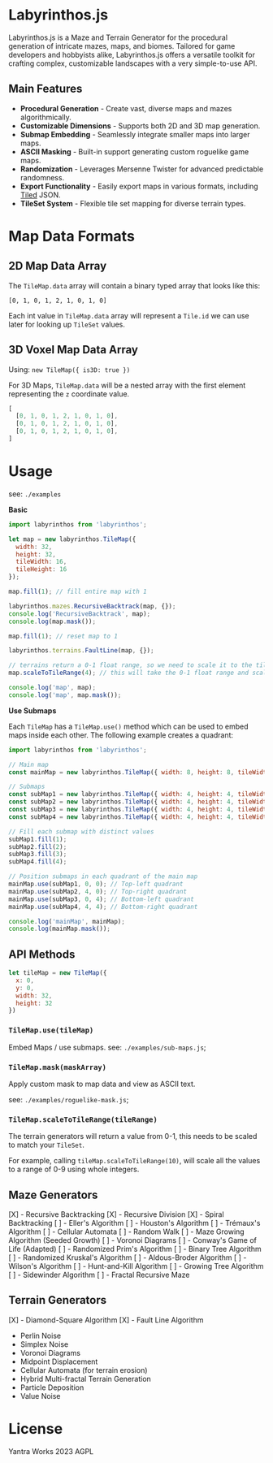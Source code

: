 # Labyrinthos.js

Labyrinthos.js is a Maze and Terrain Generator for the procedural generation of intricate mazes, maps, and biomes. Tailored for game developers and hobbyists alike, Labyrinthos.js offers a versatile toolkit for crafting complex, customizable landscapes with a very simple-to-use API.

## Main Features

- **Procedural Generation** - Create vast, diverse maps and mazes algorithmically.
- **Customizable Dimensions** - Supports both 2D and 3D map generation.
- **Submap Embedding** - Seamlessly integrate smaller maps into larger maps.
- **ASCII Masking** - Built-in support generating custom roguelike game maps.
- **Randomization** - Leverages Mersenne Twister for advanced predictable randomness.
- **Export Functionality** - Easily export maps in various formats, including [Tiled](https:/mapeditor.org) JSON.
- **TileSet System** - Flexible tile set mapping for diverse terrain types.

# Map Data Formats

## 2D Map Data Array 

The `TileMap.data` array will contain a binary typed array that looks like this:

```
[0, 1, 0, 1, 2, 1, 0, 1, 0]
```

Each int value in `TileMap.data` array will represent a `Tile.id` we can use later for looking up `TileSet` values.

## 3D Voxel Map Data Array 
 
Using: `new TileMap({ is3D: true })`

For 3D Maps, `TileMap.data` will be a nested array with the first element representing the `z` coordinate value.

```js
[
  [0, 1, 0, 1, 2, 1, 0, 1, 0],
  [0, 1, 0, 1, 2, 1, 0, 1, 0],
  [0, 1, 0, 1, 2, 1, 0, 1, 0],
]
```
# Usage

see: `./examples`

**Basic**

```js
import labyrinthos from 'labyrinthos';

let map = new labyrinthos.TileMap({
  width: 32,
  height: 32,
  tileWidth: 16,
  tileHeight: 16
});

map.fill(1); // fill entire map with 1

labyrinthos.mazes.RecursiveBacktrack(map, {});
console.log('RecursiveBacktrack', map);
console.log(map.mask());

map.fill(1); // reset map to 1

labyrinthos.terrains.FaultLine(map, {});

// terrains return a 0-1 float range, so we need to scale it to the tile range
map.scaleToTileRange(4); // this will take the 0-1 float range and scale it to 0-4 integer range

console.log('map', map);
console.log('map', map.mask());

```

**Use Submaps**

Each `TileMap` has a `TileMap.use()` method which can be used to embed maps inside each other. The following example creates a quadrant:

```js
import labyrinthos from 'labyrinthos';

// Main map
const mainMap = new labyrinthos.TileMap({ width: 8, height: 8, tileWidth: 16, tileHeight: 16 });

// Submaps
const subMap1 = new labyrinthos.TileMap({ width: 4, height: 4, tileWidth: 16, tileHeight: 16 });
const subMap2 = new labyrinthos.TileMap({ width: 4, height: 4, tileWidth: 16, tileHeight: 16 });
const subMap3 = new labyrinthos.TileMap({ width: 4, height: 4, tileWidth: 16, tileHeight: 16 });
const subMap4 = new labyrinthos.TileMap({ width: 4, height: 4, tileWidth: 16, tileHeight: 16 });

// Fill each submap with distinct values
subMap1.fill(1);
subMap2.fill(2);
subMap3.fill(3);
subMap4.fill(4);

// Position submaps in each quadrant of the main map
mainMap.use(subMap1, 0, 0); // Top-left quadrant
mainMap.use(subMap2, 4, 0); // Top-right quadrant
mainMap.use(subMap3, 0, 4); // Bottom-left quadrant
mainMap.use(subMap4, 4, 4); // Bottom-right quadrant

console.log('mainMap', mainMap);
console.log(mainMap.mask());

```

## API Methods

```js
let tileMap = new TileMap({
  x: 0,
  y: 0,
  width: 32,
  height: 32
})

```


### `TileMap.use(tileMap)`

Embed Maps / use submaps. see: `./examples/sub-maps.js`;

### `TileMap.mask(maskArray)`

Apply custom mask to map data and view as ASCII text.

see: `./examples/roguelike-mask.js`;


### `TileMap.scaleToTileRange(tileRange)`

The terrain generators will return a value from 0-1, this needs to be scaled to match your `TileSet`.

For example, calling `tileMap.scaleToTileRange(10)`, will scale all the values to a range of 0-9 using whole integers.


## Maze Generators

[X] - Recursive Backtracking
[X] - Recursive Division
[X] - Spiral Backtracking
[ ] - Eller's Algorithm
[ ] - Houston's Algorithm
[ ] - Trémaux's Algorithm
[ ] - Cellular Automata
[ ] - Random Walk
[ ] - Maze Growing Algorithm (Seeded Growth)
[ ] - Voronoi Diagrams
[ ] - Conway's Game of Life (Adapted)
[ ] - Randomized Prim's Algorithm
[ ] - Binary Tree Algorithm
[ ] - Randomized Kruskal's Algorithm
[ ] - Aldous-Broder Algorithm
[ ] - Wilson's Algorithm
[ ] - Hunt-and-Kill Algorithm
[ ] - Growing Tree Algorithm
[ ] - Sidewinder Algorithm
[ ] - Fractal Recursive Maze

## Terrain Generators
[X] - Diamond-Square Algorithm
[X] - Fault Line Algorithm
- Perlin Noise
- Simplex Noise
- Voronoi Diagrams
- Midpoint Displacement
- Cellular Automata (for terrain erosion)
- Hybrid Multi-fractal Terrain Generation
- Particle Deposition
- Value Noise

# License

Yantra Works 2023 AGPL
